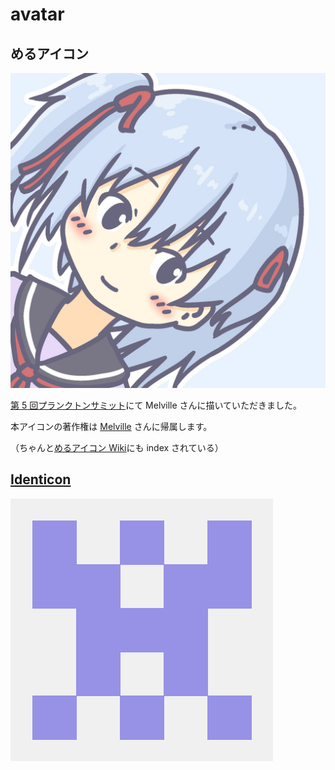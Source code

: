 # avatar

## めるアイコン
![Kyure_A' icon](./kyure_a.jpg)

[第 5 回プランクトンサミット](https://plankton-summit.com/)にて Melville さんに描いていただきました。

本アイコンの著作権は [Melville](https://twitter.com/MelvilleTw) さんに帰属します。

（ちゃんと[めるアイコン Wiki](https://scrapbox.io/meruicon/@Kyure_A#5ea7321210150a00172f36e7)にも index されている）

## [Identicon](https://github.blog/2013-08-14-identicons/)
![Identicon](./identicon.png)
